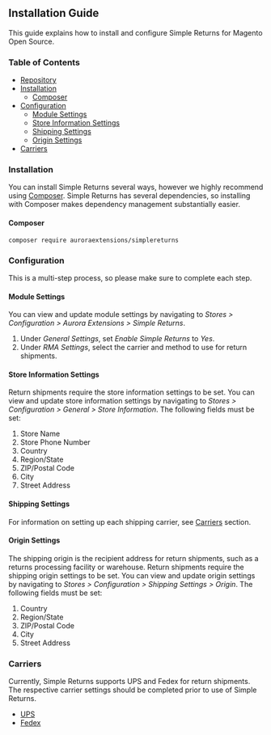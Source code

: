 ## Installation Guide

This guide explains how to install and configure Simple Returns for Magento Open Source.

### Table of Contents

+ [Repository](https://github.com/auroraextensions/simplereturns)
+ [Installation](#installation)
  - [Composer](#composer)
+ [Configuration](#configuration)
  - [Module Settings](#module-settings)
  - [Store Information Settings](#store-information-settings)
  - [Shipping Settings](#shipping-settings)
  - [Origin Settings](#origin-settings)
+ [Carriers](#carriers)

### Installation

You can install Simple Returns several ways, however we highly recommend using [Composer](https://getcomposer.org).
Simple Returns has several dependencies, so installing with Composer makes dependency management substantially easier.

#### Composer

```
composer require auroraextensions/simplereturns
```

### Configuration

This is a multi-step process, so please make sure to complete each step.

#### Module Settings

You can view and update module settings by navigating to _Stores > Configuration > Aurora Extensions > Simple Returns_.

1. Under _General Settings_, set _Enable Simple Returns_ to *Yes*.
2. Under _RMA Settings_, select the carrier and method to use for return shipments.

#### Store Information Settings

Return shipments require the store information settings to be set. You can view and update store information settings
by navigating to _Stores > Configuration > General > Store Information_. The following fields must be set:

1. Store Name
2. Store Phone Number
3. Country
4. Region/State
5. ZIP/Postal Code
6. City
7. Street Address

#### Shipping Settings

For information on setting up each shipping carrier, see [Carriers](#carriers) section.

#### Origin Settings

The shipping origin is the recipient address for return shipments, such as a returns processing facility or warehouse.
Return shipments require the shipping origin settings to be set. You can view and update origin settings by navigating
to _Stores > Configuration > Shipping Settings > Origin_. The following fields must be set:

1. Country
2. Region/State
3. ZIP/Postal Code
4. City
5. Street Address

### Carriers

Currently, Simple Returns supports UPS and Fedex for return shipments. The respective carrier settings should be completed
prior to use of Simple Returns.

+ [UPS](https://docs.magento.com/m2/ce/user_guide/shipping/ups.html)
+ [Fedex](https://docs.magento.com/m2/ce/user_guide/shipping/fedex.html)
